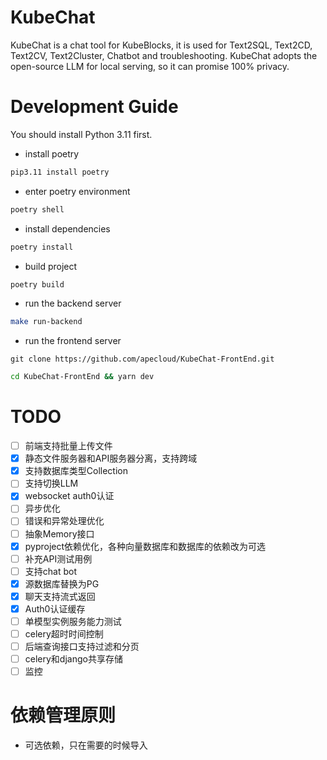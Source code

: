 # KubeChat
KubeChat is a chat tool for KubeBlocks, it is used for Text2SQL, Text2CD, Text2CV, Text2Cluster, Chatbot and troubleshooting. KubeChat adopts the open-source LLM for local serving, so it can promise 100% privacy. 


# Development Guide

You should install Python 3.11 first.

* install poetry

```bash
pip3.11 install poetry
```

* enter poetry environment
```bash
poetry shell
```

* install dependencies
```bash
poetry install
```

* build project
```bash
poetry build
```

* run the backend server

```bash
make run-backend
```

* run the frontend server

```
git clone https://github.com/apecloud/KubeChat-FrontEnd.git
```

```bash
cd KubeChat-FrontEnd && yarn dev
```


# TODO

* [ ] 前端支持批量上传文件
* [x] 静态文件服务器和API服务器分离，支持跨域
* [x] 支持数据库类型Collection
* [ ] 支持切换LLM
* [x] websocket auth0认证
* [ ] 异步优化
* [ ] 错误和异常处理优化
* [ ] 抽象Memory接口
* [x] pyproject依赖优化，各种向量数据库和数据库的依赖改为可选
* [ ] 补充API测试用例
* [ ] 支持chat bot
* [x] 源数据库替换为PG
* [x] 聊天支持流式返回
* [x] Auth0认证缓存
* [ ] 单模型实例服务能力测试
* [ ] celery超时时间控制
* [ ] 后端查询接口支持过滤和分页
* [ ] celery和django共享存储
* [ ] 监控

# 依赖管理原则

* 可选依赖，只在需要的时候导入